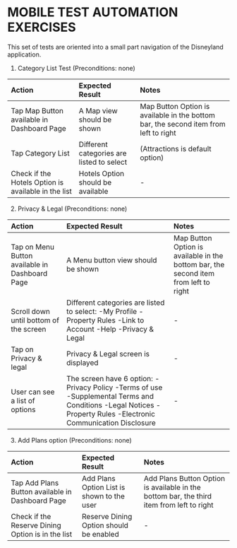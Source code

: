# MOBILE TEST AUTOMATION EXERCISES

This set of tests are oriented into a small part navigation of the Disneyland application.

1. Category List Test (Preconditions: none)

| Action                                               | Expected Result                           | Notes                                                                                |
|:-----------------------------------------------------|:------------------------------------------|:-------------------------------------------------------------------------------------|
| Tap Map Button available in Dashboard Page           | A Map view should be shown                | Map Button Option is available in the bottom bar, the second item from left to right |
| Tap Category List                                    | Different categories are listed to select | (Attractions is default option)                                                      |
| Check if the Hotels Option is available in the list  | Hotels Option should be available         | -                                                                                    |

2. Privacy & Legal (Preconditions: none)

| Action                                                 | Expected Result                                                                                                                                                | Notes                                                                                |
|:-------------------------------------------------------|:---------------------------------------------------------------------------------------------------------------------------------------------------------------|:-------------------------------------------------------------------------------------|
| Tap on Menu Button available in Dashboard Page         | A Menu button view should be shown                                                                                                                             | Map Button Option is available in the bottom bar, the second item from left to right |
| Scroll down until bottom of the screen                 | Different categories are listed to select: -My Profile -Property Rules -Link to Account -Help -Privacy & Legal                                                 | -                                                                                    |
| Tap on Privacy & legal                                 | Privacy & Legal screen is displayed                                                                                                                            | -                                                                                    |
| User can see a list of options                         | The screen have 6 option: -Privacy Policy -Terms of use -Supplemental Terms and Conditions -Legal Notices -Property Rules -Electronic Communication Disclosure | -                                                                                    |

3. Add Plans option (Preconditions: none)

| Action                                             | Expected Result                            | Notes                                                                                     |
|:---------------------------------------------------|:-------------------------------------------|:------------------------------------------------------------------------------------------|
| Tap Add Plans Button available in Dashboard Page   | Add Plans Option List is shown to the user | Add Plans Button Option is available in the bottom bar, the third item from left to right |
| Check if the Reserve Dining Option is in the list  | Reserve Dining Option should be enabled    | -                                                                                         |
